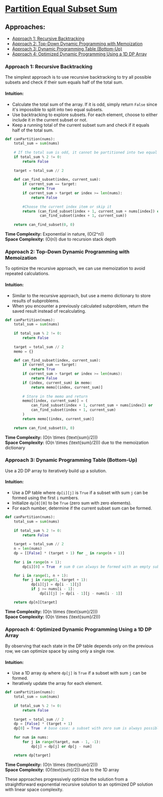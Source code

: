 # [Partition Equal Subset Sum](https://leetcode.com/problems/partition-equal-subset-sum/)

## Approaches:
- [Approach 1: Recursive Backtracking](#approach-1-recursive-backtracking)
- [Approach 2: Top-Down Dynamic Programming with Memoization](#approach-2-top-down-dynamic-programming-with-memoization)
- [Approach 3: Dynamic Programming Table (Bottom-Up)](#approach-3-dynamic-programming-table-bottom-up)
- [Approach 4: Optimized Dynamic Programming Using a 1D DP Array](#approach-4-optimized-dynamic-programming-using-a-1d-dp-array)

### Approach 1: Recursive Backtracking

The simplest approach is to use recursive backtracking to try all possible subsets and check if their sum equals half of the total sum.

#### Intuition:
- Calculate the total sum of the array. If it is odd, simply return `False` since it's impossible to split into two equal subsets.
- Use backtracking to explore subsets. For each element, choose to either include it in the current subset or not.
- Keep a running total of the current subset sum and check if it equals half of the total sum.

```python
def canPartition(nums):
    total_sum = sum(nums)
    
    # If the total sum is odd, it cannot be partitioned into two equal subsets
    if total_sum % 2 != 0:
        return False
    
    target = total_sum // 2
    
    def can_find_subset(index, current_sum):
        if current_sum == target:
            return True
        if current_sum > target or index >= len(nums):
            return False
        
        #Choose the current index item or skip it
        return (can_find_subset(index + 1, current_sum + nums[index]) or 
                can_find_subset(index + 1, current_sum))
    
    return can_find_subset(0, 0)
```

**Time Complexity:** Exponential in nature, \(O(2^n)\)  
**Space Complexity:** \(O(n)\) due to recursion stack depth

### Approach 2: Top-Down Dynamic Programming with Memoization

To optimize the recursive approach, we can use memoization to avoid repeated calculations.

#### Intuition:
- Similar to the recursive approach, but use a memo dictionary to store results of subproblems.
- When you encounter a previously calculated subproblem, return the saved result instead of recalculating.

```python
def canPartition(nums):
    total_sum = sum(nums)
    
    if total_sum % 2 != 0:
        return False
    
    target = total_sum // 2
    memo = {}

    def can_find_subset(index, current_sum):
        if current_sum == target:
            return True
        if current_sum > target or index >= len(nums):
            return False
        if (index, current_sum) in memo:
            return memo[(index, current_sum)]
        
        # Store in the memo and return
        memo[(index, current_sum)] = (
            can_find_subset(index + 1, current_sum + nums[index]) or 
            can_find_subset(index + 1, current_sum)
        )
        return memo[(index, current_sum)]
    
    return can_find_subset(0, 0)
```

**Time Complexity:** \(O(n \times (\text{sum}/2))\)  
**Space Complexity:** \(O(n \times (\text{sum}/2))\) due to the memoization dictionary

### Approach 3: Dynamic Programming Table (Bottom-Up)

Use a 2D DP array to iteratively build up a solution.

#### Intuition:
- Use a DP table where `dp[i][j]` is `True` if a subset with sum `j` can be formed using the first `i` numbers.
- Initialize `dp[0][0]` to be `True` (zero sum with zero elements).
- For each number, determine if the current subset sum can be formed.

```python
def canPartition(nums):
    total_sum = sum(nums)
    
    if total_sum % 2 != 0:
        return False
    
    target = total_sum // 2
    n = len(nums)
    dp = [[False] * (target + 1) for _ in range(n + 1)]
    
    for i in range(n + 1):
        dp[i][0] = True  # sum 0 can always be formed with an empty subset

    for i in range(1, n + 1):
        for j in range(1, target + 1):
            dp[i][j] = dp[i - 1][j]
            if j >= nums[i - 1]:
                dp[i][j] |= dp[i - 1][j - nums[i - 1]]

    return dp[n][target]
```

**Time Complexity:** \(O(n \times (\text{sum}/2))\)  
**Space Complexity:** \(O(n \times (\text{sum}/2))\)

### Approach 4: Optimized Dynamic Programming Using a 1D DP Array

By observing that each state in the DP table depends only on the previous row, we can optimize space by using only a single row.

#### Intuition:
- Use a 1D array `dp` where `dp[j]` is `True` if a subset with sum `j` can be formed.
- Iteratively update the array for each element.

```python
def canPartition(nums):
    total_sum = sum(nums)
    
    if total_sum % 2 != 0:
        return False
    
    target = total_sum // 2
    dp = [False] * (target + 1)
    dp[0] = True  # base case: a subset with zero sum is always possible
    
    for num in nums:
        for j in range(target, num - 1, -1):
            dp[j] = dp[j] or dp[j - num]

    return dp[target]
```

**Time Complexity:** \(O(n \times (\text{sum}/2))\)  
**Space Complexity:** \(O(\text{sum}/2)\) due to the 1D array

These approaches progressively optimize the solution from a straightforward exponential recursive solution to an optimized DP solution with linear space complexity.

